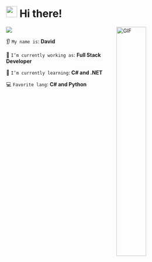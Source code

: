 <!--Header Name-->
# <img src="https://i.giphy.com/KX5nwoDX97AtPvKBF6.webp" width="30"/> Hi there!

<div>
<!--World Gif-->
<div>
  <img align="right" width="40%" alt="GIF" src="https://i.giphy.com/U4FkC2VqpeNRHjTDQ5.webp">
</div>
<p><img src="https://komarev.com/ghpvc/?username=davidalmaz&color=blue"/></p>



👂 `My name is`: **David**

🔭 `I’m currently working as`: **Full Stack Developer**

🌱 `I’m currently learning`: **C# and .NET**

💻 `Favorite lang`: **C# and Python**

</div>
